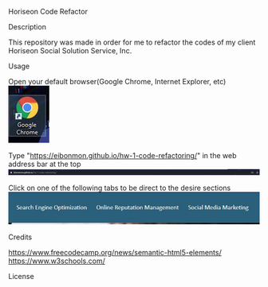 Horiseon Code Refactor 

Description

This repository was made in order for me to refactor the codes of my client Horiseon Social Solution Service, Inc. 

Usage

Open your default browser(Google Chrome, Internet Explorer, etc)
![alt text](assets/images/screenshot2.JPG)

Type "https://eibonmon.github.io/hw-1-code-refactoring/" in the web address bar at the top
![alt text](assets/images/screenshot3.JPG)

Click on one of the following tabs to be direct to the desire sections 
![alt text](assets/images/sceenshot1.JPG)

Credits

https://www.freecodecamp.org/news/semantic-html5-elements/
https://www.w3schools.com/

License
